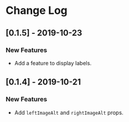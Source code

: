 # Change Log

## [0.1.5] - 2019-10-23

### New Features

- Add a feature to display labels.

## [0.1.4] - 2019-10-21

### New Features

- Add `leftImageAlt` and `rightImageAlt` props.
